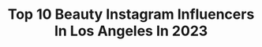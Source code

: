 ---
title: Top 10 Beauty Instagram Influencers In Los Angeles In 2023
description: >-
  Find top beauty Instagram influencers in Los Angeles in 2023. Most popular hashtags: #beauty #losangeles #model #film.
platform: Instagram
hits: 773
text_top: See the top-rated Instagram profiles on inBeat.
text_bottom: Our search engine aggregates 773 Instagram influencers like this in Los Angeles, United States for you to pitch.
profiles:
  - username: "riccardo.constant"
    fullname: >-
      Riccardo Constant
    bio: >-
      📸 Los Angeles Boudoir/Fine Art Photographer 👸 Help Women define their own version of Beauty ↡For Rates inquiries, please visit website↡
    location: "United States"
    followers: 8352
    engagement: 349
    commentsToLikes: 0.047613
    id: ck6tq91psq2rz0j71obxvzdwq
    verified: false
    hashtags: "#boudoir, #sensual, #model, #fineartphotography"
  - username: "thehannamae"
    fullname: >-
      Hanna
    bio: >-
      🗽Model | Jazz Vocalist | Singer-Songwriter🎙 📍ⓃⓎⒸ —-> LA 🌴 Embrace your differences😜
    location: "United States"
    followers: 34346
    engagement: 416
    commentsToLikes: 0.097235
    id: ckap2t5bb07hv0i78h9mfjmd3
    verified: false
    hashtags: "#model, #loveislove, #beauty, #losangeles"
  - username: "snapsstudio"
    fullname: >-
      Snaps Studio
    bio: >-
      LA area Photography/retouching 📷 Bookings Amanda@snaps.pro
    location: "United States"
    followers: 40357
    engagement: 66
    commentsToLikes: 0.043888
    id: ck0w2nxt4pbp00i19z2bg9ogy
    verified: false
    hashtags: "#naturallight, #makeup, #retouching, #retoucher"
  - username: "wladiva"
    fullname: >-
      Alana Diva Wright
    bio: >-
      West LA baby.West LA raised me. Corporate Thuggn/Model/Lover/Fighter/Go-Getta Work hard,play harder Live~Laugh~Love Y.O.L.O alanadivawright@gmail.com
    location: "United States"
    followers: 3588
    engagement: 546
    commentsToLikes: 0.061506
    id: ck6u7ywklogqo0j71mn0a3nek
    verified: false
    hashtags: "#cancun, #junebaby, #quintanaroo, #safetravels"
  - username: "karinasfilms"
    fullname: >-
      Karina B
    bio: >-
      Mommy. Wife. Business woman. Cum Laude Graduate of NYC John Jay College of Criminal Justice 🎓Making movies 🎥LA✈️NYC
    location: "United States"
    followers: 12796
    engagement: 1088
    commentsToLikes: 0.051147
    id: ck15rc5jv76s80i1909dvpad2
    verified: false
    hashtags: "#instagram, #women, #actor, #instagood"
  - username: "patrick_xiong"
    fullname: >-
      Patrick Xiong
    bio: >-
      Photographer
    location: "United States"
    followers: 30923
    engagement: 207
    commentsToLikes: 0.015595
    id: ck5bxhtcbnr5k0i11qhzwupgs
    verified: false
    hashtags: "#thewowmag, #diversity, #film, #nyc"
  - username: "everythingbrowsbyc"
    fullname: >-
      BROWSBYCASS
    bio: >-
      📍W 3rd st. L.A •CELEBRITY BROW STYLIST •EVERYTHING EYEBROWS+more •SHOP https://browsbycass.myshopify.com •PRIVATE TRAININGS BOOK WITH ME, click below
    location: "United States"
    followers: 78394
    engagement: 56
    commentsToLikes: 0.019038
    id: ck8t3e5w82xew0j78a4n1f5ft
    verified: false
    hashtags: "#beauty, #losangeles, #makeup, #mua"
  - username: "makeupbytreenz"
    fullname: >-
      KATRINA 🥀
    bio: >-
      beauty + lifestyle los angeles 📍 @hallowtreenz @funkotreenz 🧡 💌: katrinamarrufo@yahoo.com new youtube video! ↓
    location: "United States"
    followers: 45570
    engagement: 313
    commentsToLikes: 0.036926
    id: ck0tzkznqqpf80i19l2bmn6f6
    verified: false
    hashtags: "#hudabeauty, #colourpop, #colourpopfeatheredeffect, #colourpopme"
  - username: "talagolzar"
    fullname: >-
      Dr. Tala Golzar
    bio: >-
      •Doctor of Pharmacy •Fashion / Beauty / Lifestyle •Los Angeles🌴 🇮🇷🇺🇸 Email:talagolzar.la@gmail.com @BangEnergy Elite Ambassador
    location: "United States"
    followers: 2208429
    engagement: 261
    commentsToLikes: 0.023450
    id: ck14kvsjwrk7f0i19zxja45sm
    verified: true
    hashtags: "#sugarbearhair, #bangenergy, #energydrink, #ad"
  - username: "coucoujolieblog"
    fullname: >-
      Loreen Hwang
    bio: >-
      Travel•Beauty•Wellness Los Angeles 💌Hello@coucoujolie.com Sustainability Advocate | Chinese-American🇹🇼
    location: "United States"
    followers: 186470
    engagement: 131
    commentsToLikes: 0.037132
    id: ck5c1fmt6v3ea0i11e2ha4egq
    verified: false
    hashtags: "#fullmoon, #blackbusinessmonth, #lexusnx, #lexus"
---